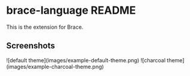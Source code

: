 # brace-language README

This is the extension for Brace.

## Screenshots

\!\[default theme\]\(images/example-default-theme.png\)
\!\[charcoal theme\]\(images/example-charcoal-theme.png\)